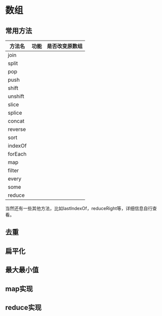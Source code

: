 # 数组

## 常用方法
| 方法名  | 功能 | 是否改变原数组 |
| ------- | ---- | -------------- |
| join    |      |                |
| split   |      |                |
| pop     |      |                |
| push    |      |                |
| shift   |      |                |
| unshift |      |                |
| slice   |      |                |
| splice  |      |                |
| concat  |      |                |
| reverse |      |                |
| sort    |      |                |
| indexOf |      |                |
| forEach |      |                |
| map     |      |                |
| filter  |      |                |
| every   |      |                |
| some    |      |                |
| reduce  |      |                |

当然还有一些其他方法，比如lastIndexOf，reduceRight等，详细信息自行查看。


## 去重

## 扁平化

## 最大最小值

## map实现

## reduce实现